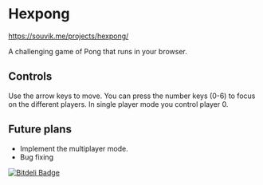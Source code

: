 # Hexpong
https://souvik.me/projects/hexpong/

A challenging game of Pong that runs in your browser.

## Controls
Use the arrow keys to move. You can press the number keys (0-6) to focus on the different players. In single player mode 
you control player 0.

## Future plans
* Implement the multiplayer mode.
* Bug fixing


[![Bitdeli Badge](https://d2weczhvl823v0.cloudfront.net/souvik1997/hexpong/trend.png)](https://bitdeli.com/free "Bitdeli Badge")

